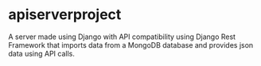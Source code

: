 # apiserverproject
A server made using Django with API compatibility using Django Rest Framework  that imports data from a MongoDB database and provides json data using API calls.
